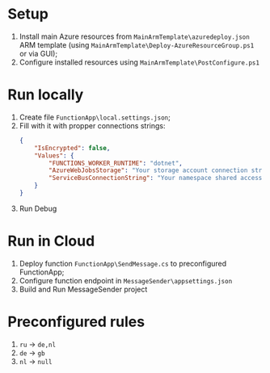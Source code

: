 # Setup
1. Install main Azure resources from `MainArmTemplate\azuredeploy.json` ARM template (using `MainArmTemplate\Deploy-AzureResourceGroup.ps1` or via GUI);
2. Configure installed resources using `MainArmTemplate\PostConfigure.ps1`

# Run locally
1. Create file `FunctionApp\local.settings.json`;
2. Fill with it with propper connections strings:
    ``` json
    {
        "IsEncrypted": false,
        "Values": {
            "FUNCTIONS_WORKER_RUNTIME": "dotnet",
            "AzureWebJobsStorage": "Your storage account connection string",
            "ServiceBusConnectionString": "Your namespace shared access policies send-all connection string"
        }
    }
    ```
3. Run Debug

# Run in Cloud
1. Deploy function `FunctionApp\SendMessage.cs` to preconfigured FunctionApp;
2. Configure function endpoint in `MessageSender\appsettings.json`
3. Build and Run MessageSender project

# Preconfigured rules

1. `ru` -> `de,nl`
2. `de` -> `gb`
3. `nl` -> `null`